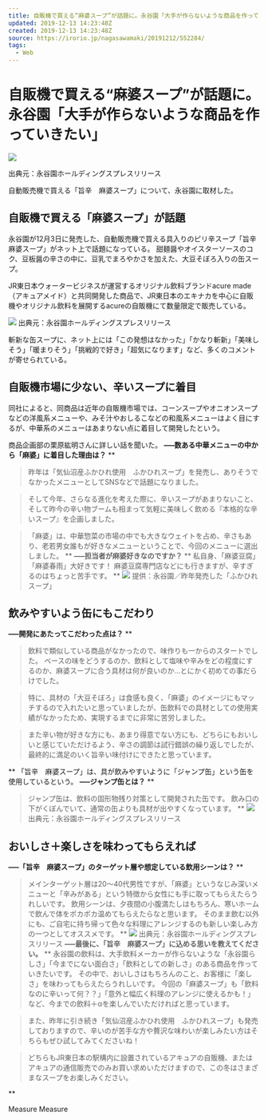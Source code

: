 ```yaml
---
title: 自販機で買える“麻婆スープ”が話題に。永谷園「大手が作らないような商品を作っていきたい」 - IRORIO（イロリオ）
updated: 2019-12-13 14:23:48Z
created: 2019-12-13 14:23:48Z
source: https://irorio.jp/nagasawamaki/20191212/552284/
tags:
  - Web
---
```


# 自販機で買える“麻婆スープ”が話題に。永谷園「大手が作らないような商品を作っていきたい」

![](../_resources/6e66610cb862293bf3d4a651e57b863a.png)

出典元：永谷園ホールディングスプレスリリース

自動販売機で買える「旨辛　麻婆スープ」について、永谷園に取材した。

## 自販機で買える「麻婆スープ」が話題

永谷園が12月3日に発売した、自動販売機で買える具入りのピリ辛スープ「旨辛　麻婆スープ」がネット上で話題になっている。
甜麺醤やオイスターソースのコク、豆板醤の辛さの中に、豆乳でまろやかさを加えた、大豆そぼろ入りの缶スープ。

JR東日本ウォータービジネスが運営するオリジナル飲料ブランドacure made（アキュアメイド）と共同開発した商品で、JR東日本のエキナカを中心に自販機やオリジナル飲料を展開するacureの自販機にて数量限定で販売している。

![](../_resources/6e66610cb862293bf3d4a651e57b863a.png)
出典元：永谷園ホールディングスプレスリリース

斬新な缶スープに、ネット上には「この発想はなかった」「かなり斬新」「美味しそう」「暖まりそう」「挑戦的で好き」「超気になります」など、多くのコメントが寄せられている。

## 自販機市場に少ない、辛いスープに着目

同社によると、同商品は近年の自販機市場では、コーンスープやオニオンスープなどの洋風系メニューや、みそ汁やおしるこなどの和風系メニューはよく目にするが、中華系のメニューはあまりない点に着目して開発したという。

商品企画部の栗原紘明さんに詳しい話を聞いた。
**—–数ある中華メニューの中から「麻婆」に着目した理由は？**
**
> 昨年は「気仙沼産ふかひれ使用　ふかひれスープ」を発売し、ありそうでなかったメニューとしてSNSなどで話題になりました。

> そして今年、さらなる進化を考えた際に、辛いスープがあまりないこと、そして昨今の辛い物ブームも相まって気軽に美味しく飲める『本格的な辛いスープ』を企画しました。

> 「麻婆」は、中華惣菜の市場の中でも大きなウェイトを占め、辛さもあり、老若男女誰もが好きなメニューということで、今回のメニューに選出しました。
**
**—–担当者が麻婆好きなのですか？**
**
> 私自身、「麻婆豆腐」「麻婆春雨」大好きです！
> 麻婆豆腐専門店などにも行きますが、辛すぎるのはちょっと苦手です。
**
![](../_resources/3a373e4461b5fcf85ee9850a0399cac4.png)
提供：永谷園／昨年発売した「ふかひれスープ」

## 飲みやすいよう缶にもこだわり

**—–開発にあたってこだわった点は？**
**
> 飲料で類似している商品がなかったので、味作りも一からのスタートでした。
> ベースの味をどうするのか、飲料として塩味や辛みをどの程度にするのか、麻婆スープに合う具材は何が良いのか…とにかく初めての事だらけでした。

> 特に、具材の「大豆そぼろ」は食感も良く、「麻婆」のイメージにもマッチするので入れたいと思っていましたが、缶飲料での具材としての使用実績がなかったため、実現するまでに非常に苦労しました。

> また辛い物が好きな方にも、あまり得意でない方にも、どちらにもおいしいと感じていただけるよう、辛さの調節は試行錯誤の繰り返しでしたが、最終的に満足のいく旨辛い味付けにできたと思っています。

**
「旨辛　麻婆スープ」は、具が飲みやすいように「ジャンプ缶」という缶を使用しているという。
**—–ジャンプ缶とは？**
**
> ジャンプ缶は、飲料の固形物残り対策として開発された缶です。
> 飲み口の下がくぼんでいて、通常の缶よりも具材が出やすくなっています。
**
![](../_resources/1455fe286ea2e3551cb44b5ce4059bf7.png)
出典元：永谷園ホールディングスプレスリリース

## おいしさ＋楽しさを味わってもらえれば

**—–「旨辛　麻婆スープ」のターゲット層や想定している飲用シーンは？**
**
> メインターゲット層は20～40代男性ですが、「麻婆」というなじみ深いメニューと「辛みがある」という特徴から女性にも手に取ってもらえたらうれしいです。
> 飲用シーンは、夕夜間の小腹満たしはもちろん、寒いホームで飲んで体をポカポカ温めてもらえたらなと思います。
> そのまま飲む以外にも、ご自宅に持ち帰って色々な料理にアレンジするのも新しい楽しみ方の一つとしてオススメです。
**
![](../_resources/7d0114c1b2855b7e71a34685d24f771d.png)
出典元：永谷園ホールディングスプレスリリース
**—–最後に、「旨辛　麻婆スープ」に込める思いを教えてください。**
**
> 永谷園の飲料は、大手飲料メーカーが作らないような「永谷園らしさ」「今までにない面白さ」「飲料としての新しさ」のある商品を作っていきたいです。
> その中で、おいしさはもちろんのこと、お客様に「楽しさ」を味わってもらえたらうれしいです。
> 今回の「麻婆スープ」も「飲料なのに辛いって何？？」「意外と幅広く料理のアレンジに使えるかも！」など、今までの飲料＋αを楽しんでいただければと思っています。

> また、昨年に引き続き「気仙沼産ふかひれ使用　ふかひれスープ」も発売しておりますので、辛いのが苦手な方や贅沢な味わいが楽しみたい方はそちらもぜひ試してみてくださいね！

> どちらもJR東日本の駅構内に設置されているアキュアの自販機、またはアキュアの通信販売でのみお買い求めいただけますので、この冬はさまざまなスープをお楽しみください。

**

Measure
Measure